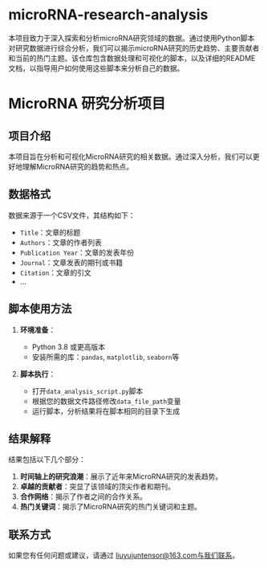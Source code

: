 # microRNA-research-analysis
本项目致力于深入探索和分析microRNA研究领域的数据。通过使用Python脚本对研究数据进行综合分析，我们可以揭示microRNA研究的历史趋势、主要贡献者和当前的热门主题。该仓库包含数据处理和可视化的脚本，以及详细的README文档，以指导用户如何使用这些脚本来分析自己的数据。


# MicroRNA 研究分析项目

## 项目介绍

本项目旨在分析和可视化MicroRNA研究的相关数据。通过深入分析，我们可以更好地理解MicroRNA研究的趋势和热点。

## 数据格式

数据来源于一个CSV文件，其结构如下：

- `Title`：文章的标题
- `Authors`：文章的作者列表
- `Publication Year`：文章的发表年份
- `Journal`：文章发表的期刊或书籍
- `Citation`：文章的引文
- ...

## 脚本使用方法

1. **环境准备**：
   - Python 3.8 或更高版本
   - 安装所需的库：`pandas`, `matplotlib`, `seaborn`等

2. **脚本执行**：
   - 打开`data_analysis_script.py`脚本
   - 根据您的数据文件路径修改`data_file_path`变量
   - 运行脚本，分析结果将在脚本相同的目录下生成

## 结果解释

结果包括以下几个部分：

1. **时间轴上的研究浪潮**：展示了近年来MicroRNA研究的发表趋势。
2. **卓越的贡献者**：突显了该领域的顶尖作者和期刊。
3. **合作网络**：揭示了作者之间的合作关系。
4. **热门关键词**：揭示了MicroRNA研究的热门关键词和主题。

## 联系方式

如果您有任何问题或建议，请通过 liuyujuntensor@163.com与我们联系。
